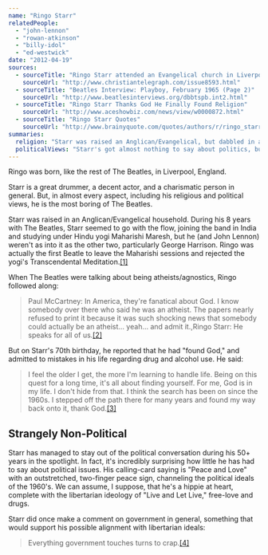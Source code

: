 ```yaml
---
name: "Ringo Starr"
relatedPeople:
  - "john-lennon"
  - "rowan-atkinson"
  - "billy-idol"
  - "ed-westwick"
date: "2012-04-19"
sources:
  - sourceTitle: "Ringo Starr attended an Evangelical church in Liverpool"
    sourceUrl: "http://www.christiantelegraph.com/issue8593.html"
  - sourceTitle: "Beatles Interview: Playboy, February 1965 (Page 2)"
    sourceUrl: "http://www.beatlesinterviews.org/dbbtspb.int2.html"
  - sourceTitle: "Ringo Starr Thanks God He Finally Found Religion"
    sourceUrl: "http://www.aceshowbiz.com/news/view/w0000872.html"
  - sourceTitle: "Ringo Starr Quotes"
    sourceUrl: "http://www.brainyquote.com/quotes/authors/r/ringo_starr.html"
summaries:
  religion: "Starr was raised an Anglican/Evangelical, but dabbled in atheism and Hinduism during the height of his rock star days. As he has gotten older, Starr has come full-circle back into Christianity."
  politicalViews: "Starr's got almost nothing to say about politics, but he sticks to his old, hippie mantra and has indicated some libertarian leanings."
---
```


Ringo was born, like the rest of The Beatles, in Liverpool, England.

Starr is a great drummer, a decent actor, and a charismatic person in general. But, in almost every aspect, including his religious and political views, he is the most boring of The Beatles.

Starr was raised in an Anglican/Evangelical household. During his 8 years with The Beatles, Starr seemed to go with the flow, joining the band in India and studying under Hindu yogi Maharishi Maresh, but he (and John Lennon) weren't as into it as the other two, particularly George Harrison. Ringo was actually the first Beatle to leave the Maharishi sessions and rejected the yogi's Transcendental Meditation.<a class="source-citation" href="#http%3A%2F%2Fwww.christiantelegraph.com%2Fissue8593.html" title="Ringo Starr attended an Evangelical church in Liverpool">[1]</a>

When The Beatles were talking about being atheists/agnostics, Ringo followed along:

>Paul McCartney: In America, they're fanatical about God. I know somebody over there who said he was an atheist. The papers nearly refused to print it because it was such shocking news that somebody could actually be an atheist… yeah… and admit it.,Ringo Starr: He speaks for all of us.<a class="source-citation" href="#http%3A%2F%2Fwww.beatlesinterviews.org%2Fdbbtspb.int2.html" title="Beatles Interview: Playboy, February 1965 (Page 2)">[2]</a>

But on Starr's 70th birthday, he reported that he had "found God," and admitted to mistakes in his life regarding drug and alcohol use. He said:

>I feel the older I get, the more I'm learning to handle life. Being on this quest for a long time, it's all about finding yourself. For me, God is in my life. I don't hide from that. I think the search has been on since the 1960s. I stepped off the path there for many years and found my way back onto it, thank God.<a class="source-citation" href="#http%3A%2F%2Fwww.aceshowbiz.com%2Fnews%2Fview%2Fw0000872.html" title="Ringo Starr Thanks God He Finally Found Religion">[3]</a>

## Strangely Non-Political

Starr has managed to stay out of the political conversation during his 50+ years in the spotlight. In fact, it's incredibly surprising how little he has had to say about political issues. His calling-card saying is "Peace and Love" with an outstretched, two-finger peace sign, channeling the political ideals of the 1960's. We can assume, I suppose, that he's a hippie at heart, complete with the libertarian ideology of "Live and Let Live," free-love and drugs.

Starr did once make a comment on government in general, something that would support his possible alignment with libertarian ideals:

>Everything government touches turns to crap.<a class="source-citation" href="#http%3A%2F%2Fwww.brainyquote.com%2Fquotes%2Fauthors%2Fr%2Fringo_starr.html" title="Ringo Starr Quotes">[4]</a>